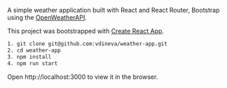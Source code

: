 A simple weather application built with React and React Router, Bootstrap using the [OpenWeatherAPI](http://openweathermap.org/api).

This project was bootstrapped with [Create React App](https://github.com/facebookincubator/create-react-app).

```sh
1. git clone git@github.com:vdineva/weather-app.git
2. cd weather-app
3. npm install
4. npm run start
```

Open http://localhost:3000 to view it in the browser.